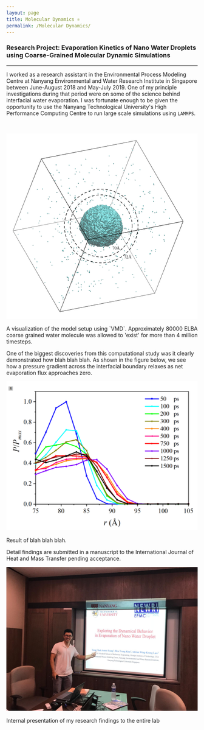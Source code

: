 ```yaml
---
layout: page
title: Molecular Dynamics ⚛️
permalink: /Molecular Dynamics/
---
```

### Research Project: Evaporation Kinetics of Nano Water Droplets using Coarse-Grained Molecular Dynamic Simulations
---
I worked as a research assistant in the Environmental Process Modeling Centre at
Nanyang Environmental and Water Research Institute in Singapore between June-August 2018 and May-July 2019.
One of my principle investigations during that period were on some of the science behind interfacial water evaporation.
I was fortunate enough to be given the opportunity to use the Nanyang Technological University's
High Performance Computing Centre to run large scale simulations using `LAMMPS`.

<br />

<p align="center">
  <img width="auto" height="auto" src="/assets/photo420.jpg">
</p>

<div align="justify">A visualization of the model setup using `VMD`. Approximately 80000 ELBA coarse grained water molecule was allowed to 'exist' for more than 4 million timesteps.</div>

One of the biggest discoveries from this computational study was it clearly demonstrated how blah blah blah. As shown in the figure below, we see how a pressure gradient across the interfacial boundary relaxes as net evaporation flux approaches zero.

<p align="center">
  <img width="auto" height="auto" src="/assets/photo106.png">
</p>

<div align="justify">Result of blah blah blah.</div>

Detail findings are submitted in a manuscript to the International Journal of Heat and Mass Transfer pending acceptance.

<p align="center">
  <img width="auto" height="auto" src="/assets/photo6.JPG">
  <figcaption>Internal presentation of my research findings to the entire lab</figcaption>
</p>
